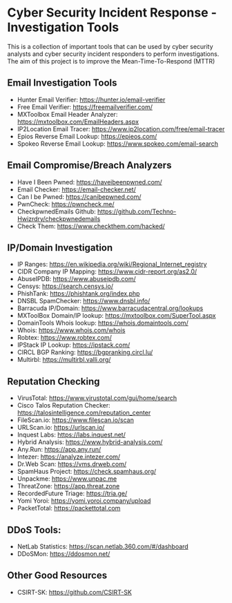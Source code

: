 # Cyber Security Incident Response - Investigation Tools
This is a collection of important tools that can be used by cyber security analysts and cyber security incident responders to perform investigations. The aim of this project is to improve the Mean-Time-To-Respond (MTTR)

## Email Investigation Tools
- Hunter Email Verifier: https://hunter.io/email-verifier
- Free Email Verifier: https://freemailverifier.com/
- MXToolbox Email Header Analyzer: https://mxtoolbox.com/EmailHeaders.aspx
- IP2Location Email Tracer: https://www.ip2location.com/free/email-tracer
- Epios Reverse Email Lookup: https://epieos.com/
- Spokeo Reverse Email Lookup: https://www.spokeo.com/email-search

## Email Compromise/Breach Analyzers
- Have I Been Pwned: https://haveibeenpwned.com/
- Email Checker: https://email-checker.net/
- Can I be Pwned: https://canibepwned.com/
- PwnCheck: https://pwncheck.me/
- CheckpwnedEmails Github: https://github.com/Techno-Hwizrdry/checkpwnedemails
- Check Them: https://www.checkthem.com/hacked/

## IP/Domain Investigation
- IP Ranges: https://en.wikipedia.org/wiki/Regional_Internet_registry
- CIDR Company IP Mapping: https://www.cidr-report.org/as2.0/
- AbuseIPDB: https://www.abuseipdb.com/
- Censys: https://search.censys.io/
- PhishTank: https://phishtank.org/index.php
- DNSBL SpamChecker: https://www.dnsbl.info/
- Barracuda IP/Domain: https://www.barracudacentral.org/lookups
- MXToolBox Domain/IP lookup: https://mxtoolbox.com/SuperTool.aspx
- DomainTools Whois lookup: https://whois.domaintools.com/
- Whois: https://www.whois.com/whois
- Robtex: https://www.robtex.com/
- IPStack IP Lookup: https://ipstack.com/
- CIRCL BGP Ranking: https://bgpranking.circl.lu/
- Multirbl: https://multirbl.valli.org/

## Reputation Checking
- VirusTotal: https://www.virustotal.com/gui/home/search
- Cisco Talos Reputation Checker: https://talosintelligence.com/reputation_center
- FileScan.io: https://www.filescan.io/scan
- URLScan.io: https://urlscan.io/
- Inquest Labs: https://labs.inquest.net/
- Hybrid Analysis: https://www.hybrid-analysis.com/
- Any.Run: https://app.any.run/
- Intezer: https://analyze.intezer.com/
- Dr.Web Scan: https://vms.drweb.com/
- SpamHaus Project: https://check.spamhaus.org/
- Unpackme: https://www.unpac.me
- ThreatZone: https://app.threat.zone
- RecordedFuture Triage: https://tria.ge/
- Yomi Yoroi: https://yomi.yoroi.company/upload
- PacketTotal: https://packettotal.com

## DDoS Tools:
- NetLab Statistics: https://scan.netlab.360.com/#/dashboard
- DDoSMon: https://ddosmon.net/

## Other Good Resources
- CSIRT-SK: https://github.com/CSIRT-SK
